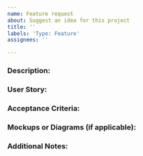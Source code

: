 ```yaml
---
name: Feature request
about: Suggest an idea for this project
title: ''
labels: 'Type: Feature'
assignees: ''

---
```


### Description:

### User Story:

### Acceptance Criteria:

### Mockups or Diagrams (if applicable):

### Additional Notes:
